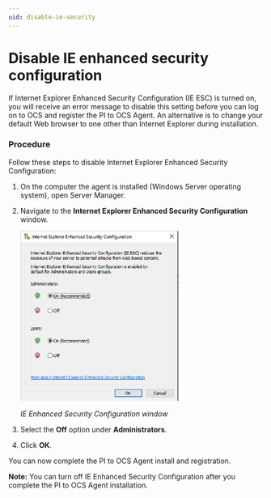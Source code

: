 ```yaml
---
uid: disable-ie-security
---
```


# Disable IE enhanced security configuration

If Internet Explorer Enhanced Security Configuration (IE ESC) is turned on, you will receive an error message to disable this setting before you can log on to OCS and register the PI to OCS Agent. An alternative is to change your default Web browser to one other than Internet Explorer during installation.

### Procedure
Follow these steps to disable Internet Explorer Enhanced Security Configuration:

1. On the computer the agent is installed (Windows Server operating system), open Server Manager.
2. Navigate to the **Internet Explorer Enhanced Security Configuration** window.
 
    ![ ](../images/ie-security-config-window.png "IE Enhanced Security Configuration window")

    _IE Enhanced Security Configuration window_

3. Select the **Off** option under **Administrators**.
4. Click **OK**.

You can now complete the PI to OCS Agent install and registration.

**Note:** You can turn off IE Enhanced Security Configuration after you complete the PI to OCS Agent installation.
